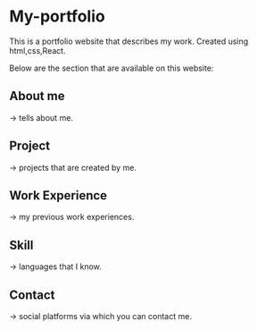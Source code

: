 # My-portfolio
This is a portfolio website that describes my work.
Created using html,css,React.

Below are the section that are available on this website:
## About me
  -> tells about me.
## Project
  -> projects that are created by me.
## Work Experience
  -> my previous work experiences.
## Skill
  -> languages that I know.
## Contact
  -> social platforms via which you can contact me.

